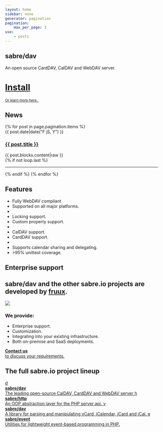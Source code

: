 ```yaml
---
layout: home
sidebar: none
generator: pagination
pagination:
    max_per_page: 3
use:
    - posts
---
```

<section class="hero">
<h1>sabre/dav</h1>

<p>
An open source CardDAV, CalDAV and WebDAV server.
</p>

</section>
<div class="install">
    <a href="{{ site.url }}/dav/install">
        <i class="fa fa-download"></i>
        <h1>Install</h1>
    </a>
    <small>
        <a href="{{ site.url }}/dav/gettingstarted">Or learn more here..</a>
    </small>
</div>

<section class="box">
    <h1>News</h1>
    {% for post in page.pagination.items %}
        <article class="blog-entry">
            <time>{{ post.date|date("F jS, Y") }}</time>
            <h1><a href="{{ site.url }}{{ post.url }}">{{ post.title }}</a></h1>
            {{ post.blocks.content|raw }}
        </article>
        {% if not loop.last %}<hr />{% endif %}
    {% endfor %}
</section>

<section class="box box-features">
    <h1>Features</h1>
    <ul class="list-features">
        <li>
            <i class="fa fa-rocket"></i>
            Fully WebDAV compliant
        </li>
        <li>
            <i class="fa fa-coffee"></i>
            Supported on all major platforms.
        </li>
        <li class="hr"></li>
        <li>
            <i class="fa fa-lock"></i>
            Locking support.
        </li>
        <li>
            <i class="fa fa-home"></i>
            Custom property support.
        </li>
        <li class="hr"></li>
        <li>
            <i class="fa fa-calendar"></i>
            CalDAV support.
        </li>
        <li>
            <i class="fa fa-book"></i>
            CardDAV support.
        </li>
        <li class="hr"></li>
        <li>
            <i class="fa fa-share"></i>
            Supports calendar sharing and delegating.
        </li>
        <li>
            <i class="fa fa-check"></i>
            &gt;95% unittest coverage.
        </li>
    </ul>
</section>

<section class="box box-enterprise">
    <h1>Enterprise support</h1>
    <h2>sabre/dav and the other sabre.io projects are developed by <a href="https://fruux.com/">fruux</a>.</h2>
    <div>
        <a href="https://fruux.com"><img src="{{site.url}}/img/fruux_logo.png"></a>
        <h3>We provide:</h3>
        <ul class="">
            <li>Enterprise support.</li>
            <li>Customization.</li>
            <li>Integrating into your existing infrastructure.</lI>
            <li>Both on-premise and SaaS deployments.</li>
        </ul>
    </div>
    <a href="/support" class="bubble">
        <i class="fa fa-2x fa-envelope-o"></i>
        <strong>Contact us</strong> <br>
        to discuss your requirements.
    </a>
</section>

<section class="box box-lineup">
    <h1>The full sabre.io project lineup</h1>
    <a href="{{site.url}}/dav">
        <span>d</span><br>
        <strong>sabre/dav</strong><br>
        The leading open-source CalDAV, CardDAV and WebDAV server
    </a>
    <a href="{{site.url}}/http">
        <span>h</span><br>
        <strong>sabre/http</strong><br>
        An OOP abstraction layer for the PHP server api.
    </a>
    <a href="{{site.url}}/vobject">
        <span>v</span><br>
        <strong>sabre/dav</strong><br>
        A library for parsing and manipulating vCard, iCalendar, jCard and jCal.
    </a>
    <a href="{{site.url}}/event">
        <span>e</span><br>
        <strong>sabre/event</strong><br>
        Utilities for lightweight event-based programming in PHP.
    </a>

</section>
